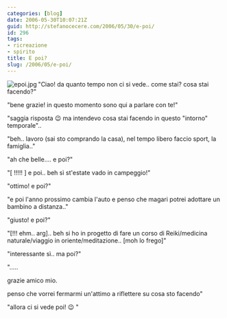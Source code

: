 ```yaml
---
categories: [blog]
date: 2006-05-30T10:07:21Z
guid: http://stefanocecere.com/2006/05/30/e-poi/
id: 296
tags:
- ricreazione
- spirito
title: E poi?
slug: /2006/05/e-poi/
---
```


<img align="left" alt="epoi.jpg" id="image295" title="epoi.jpg" src="http://stefanocecere.com/wp-content/uploads/sites/3/2006/05/epoi.jpg" />"Ciao! da quanto tempo non ci si vede.. come stai? cosa stai facendo?"

"bene grazie! in questo momento sono qui a parlare con te!"

"saggia risposta 😉 ma intendevo cosa stai facendo in questo "intorno" temporale"..

"beh.. lavoro (sai sto comprando la casa), nel tempo libero faccio sport, la famiglia.."

"ah che belle…. e poi?"

"[ !!!!! ] e poi.. beh sì st'estate vado in campeggio!"

"ottimo! e poi?"

"e poi l'anno prossimo cambia l'auto e penso che magari potrei adottare un bambino a distanza.."

"giusto! e poi?"

"[!!! ehm.. arg].. beh si ho in progetto di fare un corso di Reiki/medicina naturale/viaggio in oriente/meditazione.. [moh lo frego]"

"interessante sì.. ma poi?"

"…..

grazie amico mio.

penso che vorrei fermarmi un'attimo a riflettere su cosa sto facendo"

"allora ci si vede poi! 😉 "